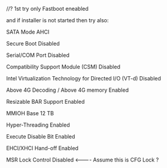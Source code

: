 //? 1st try only Fastboot eneabled

and if installer is not started then try also:


SATA Mode	AHCI

Secure Boot	Disabled	

Serial/COM Port	Disabled

Compatibility Support Module (CSM)	Disabled

Intel Virtualization Technology for Directed I/O (VT-d)	Disabled

Above 4G Decoding / Above 4G memory	Enabled

Resizable BAR Support	Enabled

MMIOH Base	12 TB

Hyper-Threading	Enabled	

Execute Disable Bit	Enabled

EHCI/XHCI Hand-off	Enabled

MSR Lock Control	Disabled <---- Assume this is CFG Lock ?
